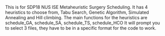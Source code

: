 This is for SDP18 NUS ISE Metaheuristic Surgery Scheduling. It has 4 heuristics to choose from, Tabu Search, Genetic Algorithm, Simulated Annealing and Hill climbing. 
The main functions for the heuristics are schedule_GA, schedule_SA, schedule_TS, schedule_HCO
It will prompt you to select 3 files, they have to be in a specific format for the code to work. 